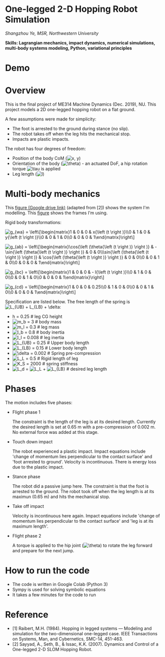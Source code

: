 # One-legged 2-D Hopping Robot Simulation

*Shangzhou Ye, MSR, Northwestern University*

**Skills: Lagrangian mechanics, impact dynamics, numerical simulations, multi-body systems modeling, Python, variational principles**

# Demo

# Overview

This is the final project of ME314 Machine Dynamics (Dec. 2019), NU. This project models a 2D one-legged hopping robot on a flat ground.

A few assumptions were made for simplicity:

- The foot is arrested to the ground during stance (no slip).
- The robot takes off when the leg hits the mechanical stop.
- Impacts are plastic impacts.

The robot has four degrees of freedom: 

- Position of the body CoM (![$x, y$](https://render.githubusercontent.com/render/math?math=%24x%2C%20y%24))
- Orientation of the body (![$\theta$](https://render.githubusercontent.com/render/math?math=%24%5Ctheta%24)) - an actuated DoF, a hip rotation torque ![$\tau$](https://render.githubusercontent.com/render/math?math=%24%5Ctau%24) is applied
- Leg length (![$l$](https://render.githubusercontent.com/render/math?math=%24l%24))

# Multi-body mechanics

This [figure (Google drive link)](https://drive.google.com/file/d/1xa7-xilWxB23fbn64DTYG4VTU8FQm_zS/view?usp=sharing) (adapted from [2]) shows the system I'm modelling. This [figure](https://drive.google.com/file/d/1nDyNQ_orU9QV2BczZFm-dugfSChxgbgm/view?usp=sharing) shows the frames I'm using.

Rigid body transformations:

![$g_{wa} = \left\[\begin{matrix}1 & 0 & 0 & x{\left (t \right )}\\0 & 1 & 0 & y{\left (t \right )}\\0 & 0 & 1 & 0\\0 & 0 & 0 & 1\end{matrix}\right\]$](https://render.githubusercontent.com/render/math?math=%24g_%7Bwa%7D%20%3D%20%5Cleft%5B%5Cbegin%7Bmatrix%7D1%20%26%200%20%26%200%20%26%20x%7B%5Cleft%20(t%20%5Cright%20)%7D%5C%5C0%20%26%201%20%26%200%20%26%20y%7B%5Cleft%20(t%20%5Cright%20)%7D%5C%5C0%20%26%200%20%26%201%20%26%200%5C%5C0%20%26%200%20%26%200%20%26%201%5Cend%7Bmatrix%7D%5Cright%5D%24)

![$g_{ab} = \left\[\begin{matrix}\cos{\left (\theta{\left (t \right )} \right )} & - \sin{\left (\theta{\left (t \right )} \right )} & 0 & 0\\\sin{\left (\theta{\left (t \right )} \right )} & \cos{\left (\theta{\left (t \right )} \right )} & 0 & 0\\0 & 0 & 1 & 0\\0 & 0 & 0 & 1\end{matrix}\right\]$](https://render.githubusercontent.com/render/math?math=%24g_%7Bab%7D%20%3D%20%5Cleft%5B%5Cbegin%7Bmatrix%7D%5Ccos%7B%5Cleft%20(%5Ctheta%7B%5Cleft%20(t%20%5Cright%20)%7D%20%5Cright%20)%7D%20%26%20-%20%5Csin%7B%5Cleft%20(%5Ctheta%7B%5Cleft%20(t%20%5Cright%20)%7D%20%5Cright%20)%7D%20%26%200%20%26%200%5C%5C%5Csin%7B%5Cleft%20(%5Ctheta%7B%5Cleft%20(t%20%5Cright%20)%7D%20%5Cright%20)%7D%20%26%20%5Ccos%7B%5Cleft%20(%5Ctheta%7B%5Cleft%20(t%20%5Cright%20)%7D%20%5Cright%20)%7D%20%26%200%20%26%200%5C%5C0%20%26%200%20%26%201%20%26%200%5C%5C0%20%26%200%20%26%200%20%26%201%5Cend%7Bmatrix%7D%5Cright%5D%24)

![$g_{bc} = \left\[\begin{matrix}1 & 0 & 0 & - l{\left (t \right )}\\0 & 1 & 0 & 0\\0 & 0 & 1 & 0\\0 & 0 & 0 & 1\end{matrix}\right\]$](https://render.githubusercontent.com/render/math?math=%24g_%7Bbc%7D%20%3D%20%5Cleft%5B%5Cbegin%7Bmatrix%7D1%20%26%200%20%26%200%20%26%20-%20l%7B%5Cleft%20(t%20%5Cright%20)%7D%5C%5C0%20%26%201%20%26%200%20%26%200%5C%5C0%20%26%200%20%26%201%20%26%200%5C%5C0%20%26%200%20%26%200%20%26%201%5Cend%7Bmatrix%7D%5Cright%5D%24)

![$g_{cd} = \left\[\begin{matrix}1 & 0 & 0 & 0.25\\0 & 1 & 0 & 0\\0 & 0 & 1 & 0\\0 & 0 & 0 & 1\end{matrix}\right\]$](https://render.githubusercontent.com/render/math?math=%24g_%7Bcd%7D%20%3D%20%5Cleft%5B%5Cbegin%7Bmatrix%7D1%20%26%200%20%26%200%20%26%200.25%5C%5C0%20%26%201%20%26%200%20%26%200%5C%5C0%20%26%200%20%26%201%20%26%200%5C%5C0%20%26%200%20%26%200%20%26%201%5Cend%7Bmatrix%7D%5Cright%5D%24)

Specification are listed below. The free length of the spring is ![$L_{UB} + L_{LB} + \delta$](https://render.githubusercontent.com/render/math?math=%24L_%7BUB%7D%20%2B%20L_%7BLB%7D%20%2B%20%5Cdelta%24):

- h = 0.25           # leg CG height
- ![$m_b$](https://render.githubusercontent.com/render/math?math=%24m_b%24) = 3          # body mass
- ![$m_l$](https://render.githubusercontent.com/render/math?math=%24m_l%24) = 0.3        # leg mass
- ![$I_b$](https://render.githubusercontent.com/render/math?math=%24I_b%24) = 0.8        # body inertia
- ![$I_l$](https://render.githubusercontent.com/render/math?math=%24I_l%24) = 0.008      # leg inertia
- ![$L_{UB}$](https://render.githubusercontent.com/render/math?math=%24L_%7BUB%7D%24) = 0.25      # Upper body length 
- ![$L_{LB}$](https://render.githubusercontent.com/render/math?math=%24L_%7BLB%7D%24) = 0.15      # Lower body length 
- ![$\delta$](https://render.githubusercontent.com/render/math?math=%24%5Cdelta%24) = 0.002   # Spring pre-compression
- ![$L_L$](https://render.githubusercontent.com/render/math?math=%24L_L%24) = 0.5        # Rigid length of leg
- ![$K_S$](https://render.githubusercontent.com/render/math?math=%24K_S%24) = 2000       # spring stiffness
- ![$L_d$](https://render.githubusercontent.com/render/math?math=%24L_d%24) = ![$L_L$](https://render.githubusercontent.com/render/math?math=%24L_L%24) + ![$L_{LB}$](https://render.githubusercontent.com/render/math?math=%24L_%7BLB%7D%24) # desired leg length

# Phases

The motion includes five phases:

- Flight phase 1

    The constraint is the length of the leg is at its desired length. Currently the desired length is set at 0.65 m with a pre-compression of 0.002 m. No external force was added at this stage.

- Touch down impact

    The robot experienced a plastic impact. Impact equations include 'change of momentum lies perpendicular to the contact surface' and 'foot arrested to ground'. Velocity is incontinuous. There is energy loss due to the plastic impact.

- Stance phase

    The robot did a passive jump here. The constraint is that the foot is arrested to the ground. The robot took off when the leg length is at its maximun (0.65 m) and hits the mechanical stop.

- Take off impact

    Velocity is incontinuous here again. Impact equations include 'change of momentum lies perpendicular to the contact surface' and 'leg is at its maximum length'. 

- Flight phase 2

    A torque is applied to the hip joint (![$\theta$](https://render.githubusercontent.com/render/math?math=%24%5Ctheta%24)) to rotate the leg forward and prepare for the next jump.

# How to run the code

- The code is written in Google Colab (Python 3)
- Sympy is used for solving symbolic equations
- It takes a few minutes for the code to run

# Reference

- [1] Raibert, M.H. (1984). Hopping in legged systems — Modeling and simulation for the two-dimensional one-legged case. IEEE Transactions on Systems, Man, and Cybernetics, SMC-14, 451-463.
- [2] Sayyad, A., Seth, B., & Issac, K.K. (2007). Dynamics and Control of a One-legged 2-D SLOM Hopping Robot.